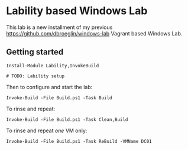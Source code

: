 # Lability based Windows Lab

This lab is a new installment of my previous https://github.com/dbroeglin/windows-lab 
Vagrant based Windows Lab.

## Getting started

    Install-Module Lability,InvokeBuild

    # TODO: Lability setup

Then to configure and start the lab:

    Invoke-Build -File Build.ps1 -Task Build

To rinse and repeat:

    Invoke-Build -File Build.ps1 -Task Clean,Build

To rinse and repeat _one_ VM only:

    Invoke-Build -File Build.ps1 -Task ReBuild -VMName DC01